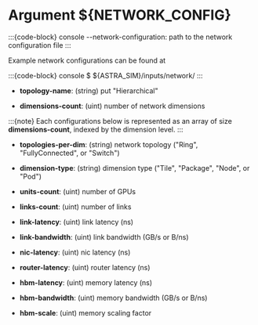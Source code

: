 # Argument ${NETWORK_CONFIG}

:::{code-block} console
--network-configuration: path to the network configuration file
:::

Example network configurations can be found at

:::{code-block} console
$ ${ASTRA_SIM}/inputs/network/
:::

- **topology-name**: (string) put "Hierarchical"

- **dimensions-count**: (uint) number of network dimensions

:::{note}
Each configurations below is represented as an array of size **dimensions-count**, indexed by the dimension level.
:::

- **topologies-per-dim**: (string) network topology ("Ring", "FullyConnected", or "Switch")

- **dimension-type**: (string) dimension type ("Tile", "Package", "Node", or "Pod")

- **units-count**: (uint) number of GPUs

- **links-count**: (uint) number of links

- **link-latency**: (uint) link latency (ns)

- **link-bandwidth**: (uint) link bandwidth (GB/s or B/ns)

- **nic-latency**: (uint) nic latency (ns)

- **router-latency**: (uint) router latency (ns)

- **hbm-latency**: (uint) memory latency (ns)

- **hbm-bandwidth**: (uint) memory bandwidth (GB/s or B/ns)

- **hbm-scale**: (uint) memory scaling factor